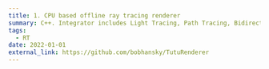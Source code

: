 ```yaml
---
title: 1. CPU based offline ray tracing renderer
summary: C++. Integrator includes Light Tracing, Path Tracing, Bidirectional Path tracing.
tags:
  - RT
date: 2022-01-01
external_link: https://github.com/bobhansky/TutuRenderer
---
```


